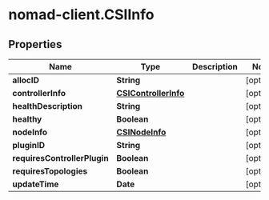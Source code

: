 # nomad-client.CSIInfo

## Properties

Name | Type | Description | Notes
------------ | ------------- | ------------- | -------------
**allocID** | **String** |  | [optional] 
**controllerInfo** | [**CSIControllerInfo**](CSIControllerInfo.md) |  | [optional] 
**healthDescription** | **String** |  | [optional] 
**healthy** | **Boolean** |  | [optional] 
**nodeInfo** | [**CSINodeInfo**](CSINodeInfo.md) |  | [optional] 
**pluginID** | **String** |  | [optional] 
**requiresControllerPlugin** | **Boolean** |  | [optional] 
**requiresTopologies** | **Boolean** |  | [optional] 
**updateTime** | **Date** |  | [optional] 


